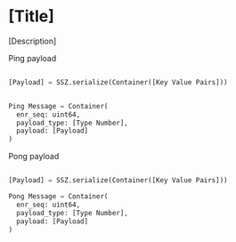 # [Title]

[Description]

Ping payload
```python

[Payload] = SSZ.serialize(Container([Key Value Pairs]))


Ping Message = Container(
  enr_seq: uint64,
  payload_type: [Type Number],
  payload: [Payload]
)
```

Pong payload
```python

[Payload] = SSZ.serialize(Container([Key Value Pairs]))

Pong Message = Container(
  enr_seq: uint64,
  payload_type: [Type Number],
  payload: [Payload]
)
```
